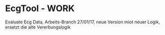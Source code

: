 # EcgTool - WORK
Evaluate Ecg Data, Arbeits-Branch
27/01/17, neue Version miot neuer Logik, ersetzt die alte Vererbungslogik